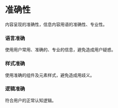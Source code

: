 # 准确性

内容呈现的准确性，信息内容用语的准确性、专业性。

### 语言准确

使用用户常用、准确的、专业的信息，避免造成用户疑惑。

### 样式准确

使用准确的组件及元素样式，避免造成用歧义。

### 逻辑准确

符合用户的正常认知逻辑。
